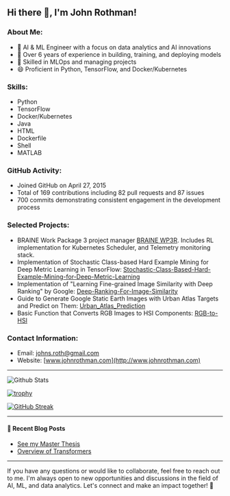 ## Hi there 👋, I'm John Rothman!

### About Me:
- 🌱 AI & ML Engineer with a focus on data analytics and AI innovations
- 🔭 Over 6 years of experience in building, training, and deploying models
- 👯 Skilled in MLOps and managing projects
- 😄 Proficient in Python, TensorFlow, and Docker/Kubernetes

### Skills:
- Python
- TensorFlow
- Docker/Kubernetes
- Java
- HTML
- Dockerfile
- Shell
- MATLAB

### GitHub Activity:
- Joined GitHub on April 27, 2015
- Total of 169 contributions including 82 pull requests and 87 issues
- 700 commits demonstrating consistent engagement in the development process
 
### Selected Projects:
- BRAINE Work Package 3 project manager [BRAINE WP3R](https://github.com/braine-project/WP3R).  Includes RL implementation for Kubernetes Scheduler, and Telemetry monitoring stack.
- Implementation of Stochastic Class-based Hard Example Mining for Deep Metric Learning in TensorFlow: [Stochastic-Class-Based-Hard-Example-Mining-for-Deep-Metric-Learning](https://github.com/johmicrot/Stochastic-Class-Based-Hard-Example-Mining-for-Deep-Metric-Learning)
- Implementation of "Learning Fine-grained Image Similarity with Deep Ranking" by Google: [Deep-Ranking-For-Image-Similarity](https://github.com/johmicrot/Deep-Ranking-For-Image-Similarity)
- Guide to Generate Google Static Earth Images with Urban Atlas Targets and Predict on Them: [Urban_Atlas_Prediction](https://github.com/johmicrot/Urban_Atlas_Prediction)
- Basic Function that Converts RGB Images to HSI Components: [RGB-to-HSI](https://github.com/johmicrot/RGB-to-HSI)

### Contact Information:
- Email: [johns.roth@gmail.com](mailto:johns.roth@gmail.com)
- Website: [www.johnrothman.com](http://www.johnrothman.com)

---

![Github Stats](https://github-readme-stats.vercel.app/api?username=johmicrot&show_icons=true)

[![trophy](https://github-profile-trophy.vercel.app/?username=johmicrot)](https://github.com/johmicrot)

[![GitHub Streak](https://streak-stats.demolab.com/?user=johmicrot)](https://git.io/streak-stats)

---

#### 📝 Recent Blog Posts
- [See my Master Thesis](https://johnrothman.wordpress.com/2023/07/27/my-masters-thesis-sampling-techniques-for-image-similarity/)
- [Overview of Transformers](https://johnrothman.wordpress.com/2021/11/28/understanding-transformers/)

---

If you have any questions or would like to collaborate, feel free to reach out to me. I'm always open to new opportunities and discussions in the field of AI, ML, and data analytics. Let's connect and make an impact together! 🚀
